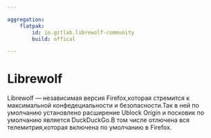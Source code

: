 ```yaml
---

aggregation:
    flatpak:
        id: io.gitlab.librewolf-community
        build: offical

---
```


# Librewolf

Librewolf — независимая версия Firefox,которая стремится к максимальной конфедециальности и безопасности.Так в ней по умолчанию установлено расширение Ublock Origin и посковик по умолчанию является DuckDuckGo.В том числе отлючена вся телемитрия,которая включена по умолчанию в Firefox.


<AGWGallery />
<!--@include: @apps/_parts/install/content-flatpak.md-->